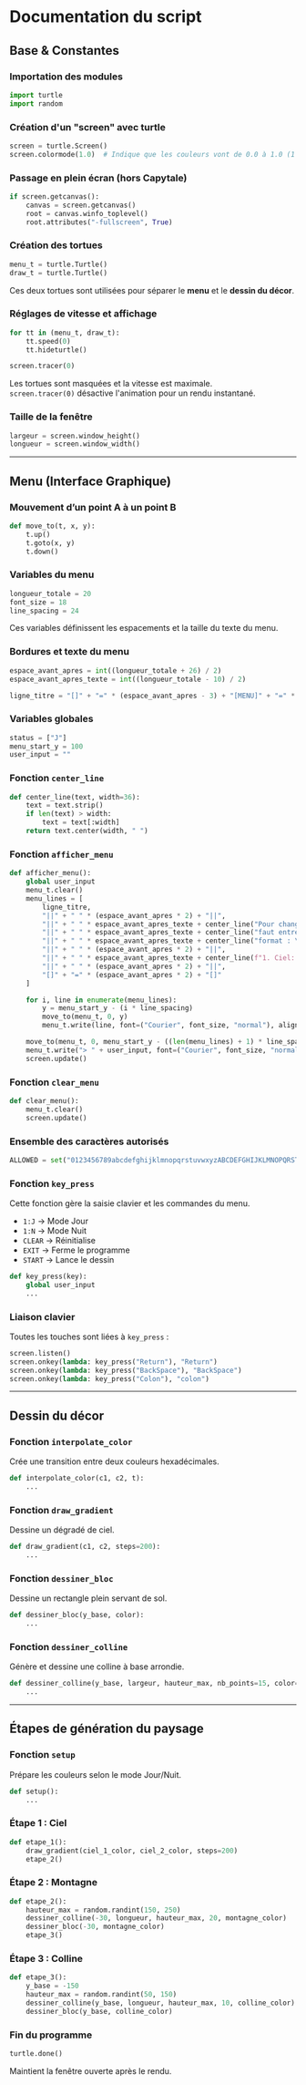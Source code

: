 # Documentation du script

## Base & Constantes

### Importation des modules
```python
import turtle
import random
```

### Création d'un "screen" avec turtle
```python
screen = turtle.Screen()
screen.colormode(1.0)  # Indique que les couleurs vont de 0.0 à 1.0 (1 = 256)
```

### Passage en plein écran (hors Capytale)
```python
if screen.getcanvas():
    canvas = screen.getcanvas()
    root = canvas.winfo_toplevel()
    root.attributes("-fullscreen", True)
```

### Création des tortues
```python
menu_t = turtle.Turtle()
draw_t = turtle.Turtle()
```
Ces deux tortues sont utilisées pour séparer le **menu** et le **dessin du décor**.

### Réglages de vitesse et affichage
```python
for tt in (menu_t, draw_t):
    tt.speed(0)
    tt.hideturtle()

screen.tracer(0)
```
Les tortues sont masquées et la vitesse est maximale.  
`screen.tracer(0)` désactive l'animation pour un rendu instantané.

### Taille de la fenêtre
```python
largeur = screen.window_height()
longueur = screen.window_width()
```

---

## Menu (Interface Graphique)

### Mouvement d’un point A à un point B
```python
def move_to(t, x, y):
    t.up()
    t.goto(x, y)
    t.down()
```

### Variables du menu
```python
longueur_totale = 20
font_size = 18
line_spacing = 24
```
Ces variables définissent les espacements et la taille du texte du menu.

### Bordures et texte du menu
```python
espace_avant_apres = int((longueur_totale + 26) / 2)
espace_avant_apres_texte = int((longueur_totale - 10) / 2)

ligne_titre = "[]" + "=" * (espace_avant_apres - 3) + "[MENU]" + "=" * (espace_avant_apres - 3) + "[]"
```

### Variables globales
```python
status = ["J"]
menu_start_y = 100
user_input = ""
```

### Fonction `center_line`
```python
def center_line(text, width=36):
    text = text.strip()
    if len(text) > width:
        text = text[:width]
    return text.center(width, " ")
```

### Fonction `afficher_menu`
```python
def afficher_menu():
    global user_input
    menu_t.clear()
    menu_lines = [
        ligne_titre,
        "||" + " " * (espace_avant_apres * 2) + "||",
        "||" + " " * espace_avant_apres_texte + center_line("Pour change les paramêtres il") + " " * espace_avant_apres_texte + "||",
        "||" + " " * espace_avant_apres_texte + center_line("faut entrer la valeur dans ce") + " " * espace_avant_apres_texte + "||",
        "||" + " " * espace_avant_apres_texte + center_line("format : \"nombre:lettre\"") + " " * espace_avant_apres_texte + "||",
        "||" + " " * (espace_avant_apres * 2) + "||",
        "||" + " " * espace_avant_apres_texte + center_line(f"1. Ciel: [J]: Jour / [N]: Nuit ({status[0]})") + " " * espace_avant_apres_texte + "||",
        "||" + " " * (espace_avant_apres * 2) + "||",
        "[]" + "=" * (espace_avant_apres * 2) + "[]"
    ]

    for i, line in enumerate(menu_lines):
        y = menu_start_y - (i * line_spacing)
        move_to(menu_t, 0, y)
        menu_t.write(line, font=("Courier", font_size, "normal"), align="center")

    move_to(menu_t, 0, menu_start_y - ((len(menu_lines) + 1) * line_spacing))
    menu_t.write("> " + user_input, font=("Courier", font_size, "normal"), align="center")
    screen.update()
```

### Fonction `clear_menu`
```python
def clear_menu():
    menu_t.clear()
    screen.update()
```

### Ensemble des caractères autorisés
```python
ALLOWED = set("0123456789abcdefghijklmnopqrstuvwxyzABCDEFGHIJKLMNOPQRSTUVWXYZ:")
```

### Fonction `key_press`
Cette fonction gère la saisie clavier et les commandes du menu.

- `1:J` → Mode Jour  
- `1:N` → Mode Nuit  
- `CLEAR` → Réinitialise  
- `EXIT` → Ferme le programme  
- `START` → Lance le dessin

```python
def key_press(key):
    global user_input
    ...
```

### Liaison clavier
Toutes les touches sont liées à `key_press` :
```python
screen.listen()
screen.onkey(lambda: key_press("Return"), "Return")
screen.onkey(lambda: key_press("BackSpace"), "BackSpace")
screen.onkey(lambda: key_press("Colon"), "colon")
```

---

## Dessin du décor

### Fonction `interpolate_color`
Crée une transition entre deux couleurs hexadécimales.
```python
def interpolate_color(c1, c2, t):
    ...
```

### Fonction `draw_gradient`
Dessine un dégradé de ciel.
```python
def draw_gradient(c1, c2, steps=200):
    ...
```

### Fonction `dessiner_bloc`
Dessine un rectangle plein servant de sol.
```python
def dessiner_bloc(y_base, color):
    ...
```

### Fonction `dessiner_colline`
Génère et dessine une colline à base arrondie.
```python
def dessiner_colline(y_base, largeur, hauteur_max, nb_points=15, color="#158A13"):
    ...
```

---

## Étapes de génération du paysage

### Fonction `setup`
Prépare les couleurs selon le mode Jour/Nuit.
```python
def setup():
    ...
```

### Étape 1 : Ciel
```python
def etape_1():
    draw_gradient(ciel_1_color, ciel_2_color, steps=200)
    etape_2()
```

### Étape 2 : Montagne
```python
def etape_2():
    hauteur_max = random.randint(150, 250)
    dessiner_colline(-30, longueur, hauteur_max, 20, montagne_color)
    dessiner_bloc(-30, montagne_color)
    etape_3()
```

### Étape 3 : Colline
```python
def etape_3():
    y_base = -150
    hauteur_max = random.randint(50, 150)
    dessiner_colline(y_base, longueur, hauteur_max, 10, colline_color)
    dessiner_bloc(y_base, colline_color)
```

### Fin du programme
```python
turtle.done()
```
Maintient la fenêtre ouverte après le rendu.
